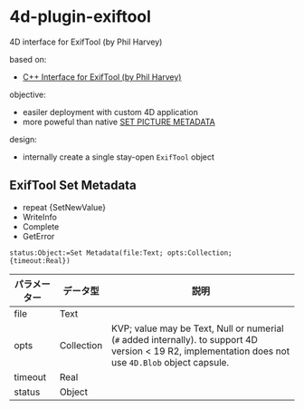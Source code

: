 # 4d-plugin-exiftool
4D interface for ExifTool (by Phil Harvey)

based on:

* [C++ Interface for ExifTool (by Phil Harvey)](https://exiftool.org/cpp_exiftool/)

objective:

* easiler deployment with custom 4D application
* more poweful than native [SET PICTURE METADATA](https://doc.4d.com/4Dv19/4D/19.1/SET-PICTURE-METADATA.301-5652803.en.html)

design:

* internally create a single stay-open `ExifTool` object

## ExifTool Set Metadata

* repeat {SetNewValue}
* WriteInfo
* Complete
* GetError


```4d
status:Object:=Set Metadata(file:Text; opts:Collection; {timeout:Real})
```

|パラメーター|データ型|説明|
|-|-|-|
|file|Text||
|opts|Collection|KVP; value may be Text, Null or numerial (`#` added internally). to support 4D version < 19 R2, implementation does not use `4D.Blob` object capsule.|
|timeout|Real||
|status|Object||

